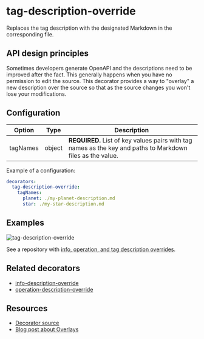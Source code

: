 # tag-description-override

Replaces the tag description with the designated Markdown in the corresponding file.

## API design principles

Sometimes developers generate OpenAPI and the descriptions need to be improved after the fact.
This generally happens when you have no permission to edit the source.
This decorator provides a way to "overlay" a new description over the source so that as the source changes you won't lose your modifications.


## Configuration

|Option|Type|Description|
|---|---|---|
|tagNames|object|**REQUIRED.** List of key values pairs with tag names as the key and paths to Markdown files as the value.|

Example of a configuration:

```yaml
decorators:
  tag-description-override:
    tagNames:
      planet: ./my-planet-description.md
      star: ./my-star-description.md
```

## Examples

![tag-description-override](https://user-images.githubusercontent.com/1161871/140233049-e36a1bcc-4267-41b8-b646-6159a282d54a.png)


See a repository with [info, operation, and tag description overrides](https://github.com/redocly-demo/decorators-demo).

## Related decorators

- [info-description-override](./info-description-override.md)
- [operation-description-override](./operation-description-override.md)

## Resources

- [Decorator source](https://github.com/Redocly/redocly-cli/blob/master/packages/core/src/decorators/common/tag-description-override.ts)
- [Blog post about Overlays](../../../blog/openapi-overlays.md)
